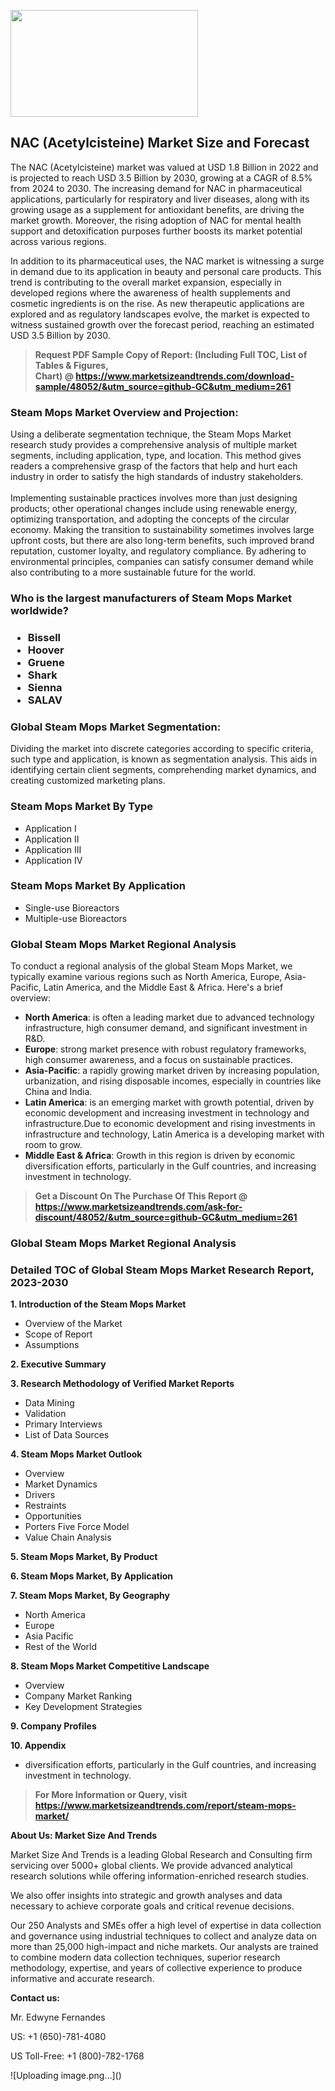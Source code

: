 <p><img class="alignnone size-medium wp-image-20088" src="https://ffe5etoiles.com/wp-content/uploads/2024/12/MST1-300x171.png" alt="" width="300" height="171" /></p><h2>NAC (Acetylcisteine) Market Size and Forecast</h2><p>The NAC (Acetylcisteine) market was valued at USD 1.8 Billion in 2022 and is projected to reach USD 3.5 Billion by 2030, growing at a CAGR of 8.5% from 2024 to 2030. The increasing demand for NAC in pharmaceutical applications, particularly for respiratory and liver diseases, along with its growing usage as a supplement for antioxidant benefits, are driving the market growth. Moreover, the rising adoption of NAC for mental health support and detoxification purposes further boosts its market potential across various regions.</p><p>In addition to its pharmaceutical uses, the NAC market is witnessing a surge in demand due to its application in beauty and personal care products. This trend is contributing to the overall market expansion, especially in developed regions where the awareness of health supplements and cosmetic ingredients is on the rise. As new therapeutic applications are explored and as regulatory landscapes evolve, the market is expected to witness sustained growth over the forecast period, reaching an estimated USD 3.5 Billion by 2030.</p></p><blockquote id="" class=""><strong>Request PDF Sample Copy of Report: (Including Full TOC, List of Tables &amp; Figures, Chart)&nbsp;@&nbsp;<strong><a href="https://www.marketsizeandtrends.com/download-sample/48052/&utm_source=github-GC&utm_medium=261" target="_blank">https://www.marketsizeandtrends.com/download-sample/48052/&utm_source=github-GC&utm_medium=261</a></strong></strong></blockquote><h3 id="" class="">Steam Mops Market&nbsp;Overview and Projection:</h3><p id="" class="">Using a deliberate segmentation technique, the Steam Mops Market research study provides a comprehensive analysis of multiple market segments, including application, type, and location. This method gives readers a comprehensive grasp of the factors that help and hurt each industry in order to satisfy the high standards of industry stakeholders. <br /> <br />Implementing sustainable practices involves more than just designing products; other operational changes include using renewable energy, optimizing transportation, and adopting the concepts of the circular economy. Making the transition to sustainability sometimes involves large upfront costs, but there are also long-term benefits, such improved brand reputation, customer loyalty, and regulatory compliance. By adhering to environmental principles, companies can satisfy consumer demand while also contributing to a more sustainable future for the world.</p><h3 id="" class="">Who is the largest manufacturers of&nbsp;Steam Mops Market worldwide?</h3><h3 class=""><p><ul><li>Bissell </li><li> Hoover </li><li> Gruene </li><li> Shark </li><li> Sienna </li><li> SALAV</li></ul></p></h3><h3 id="" class="">Global&nbsp;Steam Mops Market Segmentation:</h3><p id="" class="">Dividing the market into discrete categories according to specific criteria, such type and application, is known as segmentation analysis. This aids in identifying certain client segments, comprehending market dynamics, and creating customized marketing plans.</p><h3 id="" class="">Steam Mops Market&nbsp;By Type</h3><p><p><ul><li>Application I </li><li> Application II </li><li> Application III </li><li> Application IV</p></li></ul></p></p><h3 id="" class="">Steam Mops Market&nbsp;By Application</h3><p class=""><p><ul><li>Single-use Bioreactors </li><li> Multiple-use Bioreactors</li></ul></p></p><h3 id="" class="">Global Steam Mops Market Regional Analysis</h3><p id="" class="">To conduct a regional analysis of the global Steam Mops Market, we typically examine various regions such as North America, Europe, Asia-Pacific, Latin America, and the Middle East &amp; Africa. Here's a brief overview:</p><ul><li><strong>North America</strong>: is often a leading market due to advanced technology infrastructure, high consumer demand, and significant investment in R&amp;D.</li><li><strong>Europe</strong>: strong market presence with robust regulatory frameworks, high consumer awareness, and a focus on sustainable practices.</li><li><strong>Asia-Pacific</strong>: a rapidly growing market driven by increasing population, urbanization, and rising disposable incomes, especially in countries like China and India.</li><li><strong>Latin America</strong>: is an emerging market with growth potential, driven by economic development and increasing investment in technology and infrastructure.Due to economic development and rising investments in infrastructure and technology, Latin America is a developing market with room to grow.</li><li><strong>Middle East &amp; Africa</strong>: Growth in this region is driven by economic diversification efforts, particularly in the Gulf countries, and increasing investment in technology.</li></ul><blockquote id="" class=""><strong>Get a Discount On The Purchase Of This Report @ <strong><a href="https://www.marketsizeandtrends.com/ask-for-discount/48052/&utm_source=github-GC&utm_medium=261" target="_blank">https://www.marketsizeandtrends.com/ask-for-discount/48052/&utm_source=github-GC&utm_medium=261</a></strong></strong></blockquote><h3 id="" class="">Global Steam Mops Market Regional Analysis</h3><h3 id="" class="">Detailed TOC of Global Steam Mops Market Research Report, 2023-2030</h3><p id="" class=""><strong>1. Introduction of the Steam Mops Market</strong></p><ul><li>Overview of the Market</li><li>Scope of Report</li><li>Assumptions</li></ul><p id="" class=""><strong>2. Executive Summary</strong></p><p id="" class=""><strong>3. Research Methodology of Verified Market Reports</strong></p><ul><li>Data Mining</li><li>Validation</li><li>Primary Interviews</li><li>List of Data Sources</li></ul><p id="" class=""><strong>4. Steam Mops Market Outlook</strong></p><ul><li>Overview</li><li>Market Dynamics</li><li>Drivers</li><li>Restraints</li><li>Opportunities</li><li>Porters Five Force Model</li><li>Value Chain Analysis</li></ul><p id="" class=""><strong>5. Steam Mops Market, By Product</strong></p><p id="" class=""><strong>6. Steam Mops Market, By Application</strong></p><p id="" class=""><strong>7. Steam Mops Market, By Geography</strong></p><ul><li>North America</li><li>Europe</li><li>Asia Pacific</li><li>Rest of the World</li></ul><p id="" class=""><strong>8. Steam Mops Market Competitive Landscape</strong></p><ul><li>Overview</li><li>Company Market Ranking</li><li>Key Development Strategies</li></ul><p id="" class=""><strong>9. Company Profiles</strong></p><p id="" class=""><strong>10. Appendix</strong></p><ul><li>diversification efforts, particularly in the Gulf countries, and increasing investment in technology.</li></ul><blockquote id="" class=""><strong>For More Information or Query, visit <strong><strong><a href="https://www.marketsizeandtrends.com/report/steam-mops-market/" target="_blank">https://www.marketsizeandtrends.com/report/steam-mops-market/</a></strong></strong></strong></blockquote><p id="" class=""><strong>About Us: Market Size And Trends</strong></p><p id="" class="">Market Size And Trends is a leading Global Research and Consulting firm servicing over 5000+ global clients. We provide advanced analytical research solutions while offering information-enriched research studies.</p><p id="" class="">We also offer insights into strategic and growth analyses and data necessary to achieve corporate goals and critical revenue decisions.</p><p id="" class="">Our 250 Analysts and SMEs offer a high level of expertise in data collection and governance using industrial techniques to collect and analyze data on more than 25,000 high-impact and niche markets. Our analysts are trained to combine modern data collection techniques, superior research methodology, expertise, and years of collective experience to produce informative and accurate research.</p><p id="" class=""><strong>Contact us:</strong></p><p id="" class="">Mr. Edwyne Fernandes</p><p id="" class="">US: +1 (650)-781-4080</p><p id="" class="">US Toll-Free: +1 (800)-782-1768</p>
![Uploading image.png…]()
